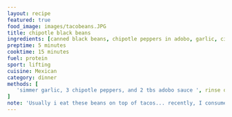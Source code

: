 ```yaml
---
layout: recipe
featured: true
food_image: images/tacobeans.JPG
title: chipotle black beans 
ingredients: [canned black beans, chipotle peppers in adobo, garlic, cilantro, oil, water]
preptime: 5 minutes
cooktime: 15 minutes
fuel: protein
sport: lifting
cuisine: Mexican
category: dinner
methods: [
   'simmer garlic, 3 chipotle peppers, and 2 tbs adobo sauce ', rinse or don't rinse black beans and add to the pot, let cook over medium heat while adding water to consistency desired'
]
note: 'Usually i eat these beans on top of tacos... recently, I consume them all before mustering energy to make tacos'
---
```

